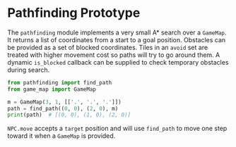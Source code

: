 # Pathfinding Prototype

The `pathfinding` module implements a very small A* search over a `GameMap`.
It returns a list of coordinates from a start to a goal position. Obstacles can
be provided as a set of blocked coordinates. Tiles in an `avoid` set are treated
with higher movement cost so paths will try to go around them. A dynamic
`is_blocked` callback can be supplied to check temporary obstacles during
search.

```python
from pathfinding import find_path
from game_map import GameMap

m = GameMap(3, 1, [['.', '.', '.']])
path = find_path((0, 0), (2, 0), m)
print(path)  # [(0, 0), (1, 0), (2, 0)]
```

`NPC.move` accepts a `target` position and will use `find_path` to move one step
toward it when a `GameMap` is provided.
